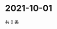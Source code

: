 # 2021-10-01

共 0 条

<!-- BEGIN WEIBO -->
<!-- 最后更新时间 Fri Oct 01 2021 14:16:27 GMT+0800 (China Standard Time) -->

<!-- END WEIBO -->
